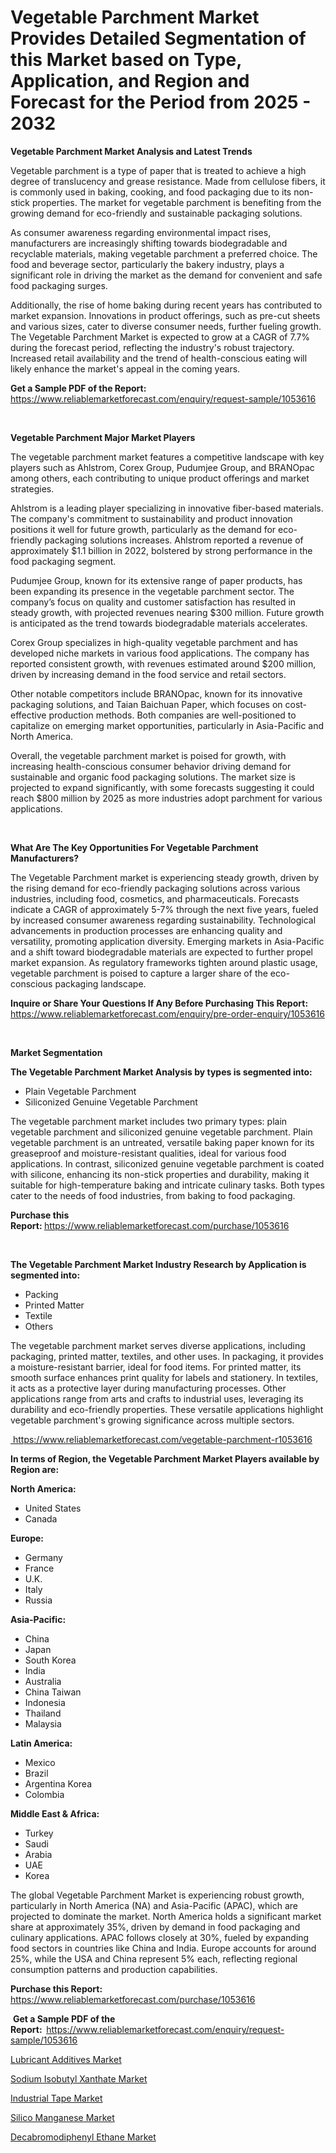 <p><h1>Vegetable Parchment Market Provides Detailed Segmentation of this Market based on Type, Application, and Region and Forecast for the Period from 2025 - 2032</h1></p><p><strong>Vegetable Parchment Market Analysis and Latest Trends</strong></p>
<p><p>Vegetable parchment is a type of paper that is treated to achieve a high degree of translucency and grease resistance. Made from cellulose fibers, it is commonly used in baking, cooking, and food packaging due to its non-stick properties. The market for vegetable parchment is benefiting from the growing demand for eco-friendly and sustainable packaging solutions. </p><p>As consumer awareness regarding environmental impact rises, manufacturers are increasingly shifting towards biodegradable and recyclable materials, making vegetable parchment a preferred choice. The food and beverage sector, particularly the bakery industry, plays a significant role in driving the market as the demand for convenient and safe food packaging surges. </p><p>Additionally, the rise of home baking during recent years has contributed to market expansion. Innovations in product offerings, such as pre-cut sheets and various sizes, cater to diverse consumer needs, further fueling growth. The Vegetable Parchment Market is expected to grow at a CAGR of 7.7% during the forecast period, reflecting the industry's robust trajectory. Increased retail availability and the trend of health-conscious eating will likely enhance the market's appeal in the coming years.</p></p>
<p><strong>Get a Sample PDF of the Report:&nbsp;</strong> <a href="https://www.reliablemarketforecast.com/enquiry/request-sample/1053616?utm_campaign=1080&utm_medium=2&utm_source=Github&utm_content=ia&utm_term=02042025&utm_id=vegetable-parchment">https://www.reliablemarketforecast.com/enquiry/request-sample/1053616</a></p>
<p>&nbsp;</p>
<p><strong>Vegetable Parchment Major Market Players</strong></p>
<p><p>The vegetable parchment market features a competitive landscape with key players such as Ahlstrom, Corex Group, Pudumjee Group, and BRANOpac among others, each contributing to unique product offerings and market strategies.</p><p>Ahlstrom is a leading player specializing in innovative fiber-based materials. The company's commitment to sustainability and product innovation positions it well for future growth, particularly as the demand for eco-friendly packaging solutions increases. Ahlstrom reported a revenue of approximately $1.1 billion in 2022, bolstered by strong performance in the food packaging segment.</p><p>Pudumjee Group, known for its extensive range of paper products, has been expanding its presence in the vegetable parchment sector. The company’s focus on quality and customer satisfaction has resulted in steady growth, with projected revenues nearing $300 million. Future growth is anticipated as the trend towards biodegradable materials accelerates.</p><p>Corex Group specializes in high-quality vegetable parchment and has developed niche markets in various food applications. The company has reported consistent growth, with revenues estimated around $200 million, driven by increasing demand in the food service and retail sectors. </p><p>Other notable competitors include BRANOpac, known for its innovative packaging solutions, and Taian Baichuan Paper, which focuses on cost-effective production methods. Both companies are well-positioned to capitalize on emerging market opportunities, particularly in Asia-Pacific and North America.</p><p>Overall, the vegetable parchment market is poised for growth, with increasing health-conscious consumer behavior driving demand for sustainable and organic food packaging solutions. The market size is projected to expand significantly, with some forecasts suggesting it could reach $800 million by 2025 as more industries adopt parchment for various applications.</p></p>
<p>&nbsp;</p>
<p><strong>What Are The Key Opportunities For Vegetable Parchment Manufacturers?</strong></p>
<p><p>The Vegetable Parchment market is experiencing steady growth, driven by the rising demand for eco-friendly packaging solutions across various industries, including food, cosmetics, and pharmaceuticals. Forecasts indicate a CAGR of approximately 5-7% through the next five years, fueled by increased consumer awareness regarding sustainability. Technological advancements in production processes are enhancing quality and versatility, promoting application diversity. Emerging markets in Asia-Pacific and a shift toward biodegradable materials are expected to further propel market expansion. As regulatory frameworks tighten around plastic usage, vegetable parchment is poised to capture a larger share of the eco-conscious packaging landscape.</p></p>
<p><strong>Inquire or Share Your Questions If Any Before Purchasing This Report:</strong> <a href="https://www.reliablemarketforecast.com/enquiry/pre-order-enquiry/1053616?utm_campaign=1080&utm_medium=2&utm_source=Github&utm_content=ia&utm_term=02042025&utm_id=vegetable-parchment">https://www.reliablemarketforecast.com/enquiry/pre-order-enquiry/1053616</a></p>
<p>&nbsp;</p>
<p><strong>Market Segmentation</strong></p>
<p><strong>The Vegetable Parchment Market Analysis by types is segmented into:</strong></p>
<p><ul><li>Plain Vegetable Parchment</li><li>Siliconized Genuine Vegetable Parchment</li></ul></p>
<p><p>The vegetable parchment market includes two primary types: plain vegetable parchment and siliconized genuine vegetable parchment. Plain vegetable parchment is an untreated, versatile baking paper known for its greaseproof and moisture-resistant qualities, ideal for various food applications. In contrast, siliconized genuine vegetable parchment is coated with silicone, enhancing its non-stick properties and durability, making it suitable for high-temperature baking and intricate culinary tasks. Both types cater to the needs of food industries, from baking to food packaging.</p></p>
<p><strong>Purchase this Report:&nbsp;</strong><a href="https://www.reliablemarketforecast.com/purchase/1053616?utm_campaign=1080&utm_medium=2&utm_source=Github&utm_content=ia&utm_term=02042025&utm_id=vegetable-parchment">https://www.reliablemarketforecast.com/purchase/1053616</a></p>
<p>&nbsp;</p>
<p><strong>The Vegetable Parchment Market Industry Research by Application is segmented into:</strong></p>
<p><ul><li>Packing</li><li>Printed Matter</li><li>Textile</li><li>Others</li></ul></p>
<p><p>The vegetable parchment market serves diverse applications, including packaging, printed matter, textiles, and other uses. In packaging, it provides a moisture-resistant barrier, ideal for food items. For printed matter, its smooth surface enhances print quality for labels and stationery. In textiles, it acts as a protective layer during manufacturing processes. Other applications range from arts and crafts to industrial uses, leveraging its durability and eco-friendly properties. These versatile applications highlight vegetable parchment's growing significance across multiple sectors.</p></p>
<p><a href="https://www.reliablemarketforecast.com/vegetable-parchment-r1053616?utm_campaign=1080&utm_medium=2&utm_source=Github&utm_content=ia&utm_term=02042025&utm_id=vegetable-parchment">&nbsp;https://www.reliablemarketforecast.com/vegetable-parchment-r1053616</a></p>
<p><strong>In terms of Region, the Vegetable Parchment Market Players available by Region are:</strong></p>
<p>
    <p> <strong> North America: </strong>
        <ul>
            <li>United States</li>
            <li>Canada</li>
        </ul>
        </p> 
    <p> <strong> Europe: </strong>
        <ul>
            <li>Germany</li>
            <li>France</li>
            <li>U.K.</li>
            <li>Italy</li>
            <li>Russia</li>
        </ul>
        </p> 
    <p> <strong> Asia-Pacific: </strong>
        <ul>
            <li>China</li>
            <li>Japan</li>
            <li>South Korea</li>
            <li>India</li>
            <li>Australia</li>
            <li>China Taiwan</li>
            <li>Indonesia</li>
            <li>Thailand</li>
            <li>Malaysia</li>
        </ul>
        </p> 
    <p> <strong> Latin America: </strong>
        <ul>
            <li>Mexico</li>
            <li>Brazil</li>
            <li>Argentina Korea</li>
            <li>Colombia</li>
        </ul>
        </p> 
    <p> <strong> Middle East & Africa: </strong>
        <ul>
            <li>Turkey</li>
            <li>Saudi</li>
            <li>Arabia</li>
            <li>UAE</li>
            <li>Korea</li>
        </ul>
    </p>
    </p>
<p><p>The global Vegetable Parchment Market is experiencing robust growth, particularly in North America (NA) and Asia-Pacific (APAC), which are projected to dominate the market. North America holds a significant market share at approximately 35%, driven by demand in food packaging and culinary applications. APAC follows closely at 30%, fueled by expanding food sectors in countries like China and India. Europe accounts for around 25%, while the USA and China represent 5% each, reflecting regional consumption patterns and production capabilities.</p></p>
<p><strong>Purchase this Report: </strong><a href="https://www.reliablemarketforecast.com/purchase/1053616?utm_campaign=1080&utm_medium=2&utm_source=Github&utm_content=ia&utm_term=02042025&utm_id=vegetable-parchment">https://www.reliablemarketforecast.com/purchase/1053616</a></p>
<p>&nbsp;<strong>Get a Sample PDF of the Report:&nbsp;&nbsp;</strong><a href="https://www.reliablemarketforecast.com/enquiry/request-sample/1053616?utm_campaign=1080&utm_medium=2&utm_source=Github&utm_content=ia&utm_term=02042025&utm_id=vegetable-parchment">https://www.reliablemarketforecast.com/enquiry/request-sample/1053616</a></p>
<p><strong></strong></p>
<p><p><a href="https://github.com/atawanyeze/Market-Research-Report-List-1/blob/main/lubricant-additives-market.md?utm_campaign=1080&utm_medium=2&utm_source=Github&utm_content=ia&utm_term=02042025&utm_id=vegetable-parchment">Lubricant Additives Market</a></p><p><a href="https://github.com/onutsheinz/Market-Research-Report-List-1/blob/main/sodium-isobutyl-xanthate-market.md?utm_campaign=1080&utm_medium=2&utm_source=Github&utm_content=ia&utm_term=02042025&utm_id=vegetable-parchment">Sodium Isobutyl Xanthate Market</a></p><p><a href="https://github.com/lazloklitz2e/Market-Research-Report-List-1/blob/main/industrial-tape-market.md?utm_campaign=1080&utm_medium=2&utm_source=Github&utm_content=ia&utm_term=02042025&utm_id=vegetable-parchment">Industrial Tape Market</a></p><p><a href="https://github.com/rueffmuoloqw/Market-Research-Report-List-1/blob/main/silico-manganese-market.md?utm_campaign=1080&utm_medium=2&utm_source=Github&utm_content=ia&utm_term=02042025&utm_id=vegetable-parchment">Silico Manganese Market</a></p><p><a href="https://github.com/pezezlarue7h/Market-Research-Report-List-1/blob/main/decabromodiphenyl-ethane-market.md?utm_campaign=1080&utm_medium=2&utm_source=Github&utm_content=ia&utm_term=02042025&utm_id=vegetable-parchment">Decabromodiphenyl Ethane Market</a></p></p>